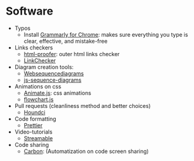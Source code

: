 # Software
* Typos
	* Install [Grammarly for Chrome](https://chrome.google.com/webstore/detail/grammarly-for-chrome/kbfnbcaeplbcioakkpcpgfkobkghlhen): makes sure everything you type is clear, effective, and mistake-free
* Links checkers
	* [html-proofer](https://github.com/gjtorikian/html-proofer): outer html links checker 
	* [LinkChecker](https://www.deadlinkchecker.com/)
* Diagram creation tools:
     - [Websequencediagrams](https://www.websequencediagrams.com/)
	 - [js-sequence-diagrams](https://bramp.github.io/js-sequence-diagrams/)
* Animations on css
	 - [Animate.js](https://github.com/juliangarnier/anime/): css animations
	 - [flowchart.js](http://flowchart.js.org/)
* Pull requests (cleanliness method and better choices)
	 - [Houndci](https://houndci.com/)
* Code formatting
	 - [Prettier](https://prettier.io)
* Video-tutorials
	 - [Streamable](https://streamable.com/)
* Code sharing
	 - [Carbon](https://carbon.now.sh/): (Automatization on code screen sharing)